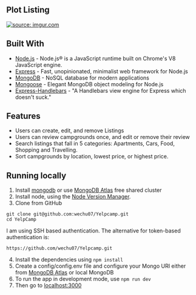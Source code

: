 ## Plot Listing

<a href="#">
<img src="https://imgur.com/dYZchcL.png" title="source: imgur.com" />
</a>

## Built With

- [Node.js](https://nodejs.org) - Node.js® is a JavaScript runtime built on Chrome's V8 JavaScript engine.
- [Express](https://expressjs.com//) - Fast, unopinionated, minimalist web framework for Node.js
- [MongoDB](https://www.mongodb.com/) - NoSQL database for modern applications
- [Mongoose](https://mongoosejs.com/) - Elegant MongoDB object modeling for Node.js
- [Express-Handlebars](https://www.npmjs.com/package/express-handlebars) - "A Handlebars view engine for Express which doesn't suck."

## Features
* Users can create, edit, and remove Listings
* Users can review campgrounds once, and edit or remove their review
* Search listings that fall in 5 categories: Apartments, Cars, Food, Shopping and Travelling.
* Sort campgrounds by location, lowest price, or highest price.
## Running locally
1. Install [mongodb](https://www.mongodb.com/) or use [MongoDB Atlas](https://www.mongodb.com/cloud/atlas/register) free shared cluster
2. Install node, using the [Node Version Manager](https://github.com/nvm-sh/nvm "Official Node Version Manager Github page").
3. Clone from GitHub
```
git clone git@github.com:wechu07/Yelpcamp.git
cd YelpCamp
```

I am using SSH based authentication. The alternative for token-based authentication is:
```
https://github.com/wechu07/Yelpcamp.git
```
4. Install the dependencies using ```npm install```
5. Create a config/config.env file and configure your Mongo URI either from [MongoDB Atlas](https://www.mongodb.com/cloud/atlas/register) or local MongoDB
6. To run the app in development mode, use ```npm run dev```
7. Then go to [localhost:3000](http://localhost:3000/)
